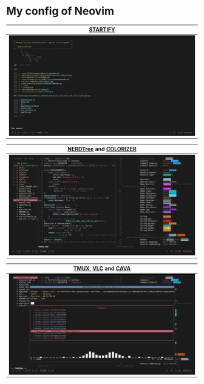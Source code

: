 # My config of Neovim

| [STARTIFY](https://github.com/mhinz/vim-startify.git) |
| -- |
| ![Startify](img/Startify.png) |

| [NERDTree](https://github.com/preservim/nerdtree.git) and [COLORIZER](https://github.com/chrisbra/Colorizer.git) |
| -- |
| ![Colors](img/Colors.png)

| [TMUX](https://github.com/tmux/tmux),  [VLC](https://github.com/videolan/vlc.git) and [CAVA](https://github.com/karlstav/cava.git)|
| -- |
| ![Multiterm](img/Multiterm.png) |

